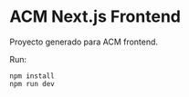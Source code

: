 # ACM Next.js Frontend

Proyecto generado para ACM frontend.

Run:

```
npm install
npm run dev
```
